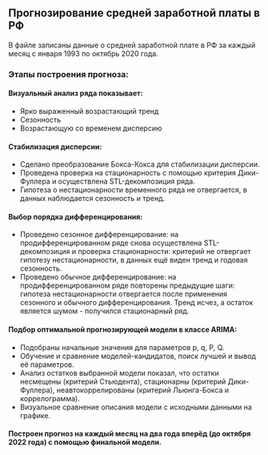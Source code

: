 Прогнозирование средней заработной платы в РФ
-----------------------------------
В файле записаны данные о средней заработной плате в РФ за каждый месяц с января 1993 по октябрь 2020 года. 
### Этапы построения прогноза: 
#### Визуальный анализ ряда показывает: 
  * Ярко выраженный возрастающий тренд 
  * Сезонность
  * Возрастающую со временем дисперсию
#### Стабилизация дисперсии:
* Сделано преобразование Бокса-Кокса для стабилизации дисперсии.
* Проведена проверка на стационарность с помощью критерия Дики-Фуллера и осуществлена STL-декомпозиция ряда.
* Гипотеза о нестационарности временного ряда не отвергается, в данных наблюдается сезонность и тренд.
#### Выбор порядка дифференцирования:
 * Проведено сезонное дифференцирование: на продифференцированном ряде снова осуществлена STL-декомпозиция и проверка стационарности: критерий не отвергает гипотезу нестационарности, в данных ещё виден тренд и годовая сезонность. 
 * Проведено обычное дифференцирование: на продифференцированном ряде повторены предыдущие шаги: гипотеза нестационарности отвергается после применения сезонного и обычного дифференцирования. Тренд исчез, а остаток является шумом - получился стационарный ряд.
#### Подбор оптимальной прогнозирующей модели в классе ARIMA:
* Подобраны начальные значения для параметров p, q, P, Q.
* Обучение и сравнение моделей-кандидатов, поиск лучшей и вывод её параметров.
* Анализ остатков выбранной модели показал, что остатки несмещены (критерий Стьюдента), стационарны (критерий Дики-Фуллера), неавтокоррелированы (критерий Льюнга-Бокса и коррелограмма). 
* Визуальное сравнение описания модели с исходными данными на графике.
#### Построен прогноз на каждый месяц на два года вперёд (до октября 2022 года) с помощью финальной модели.
